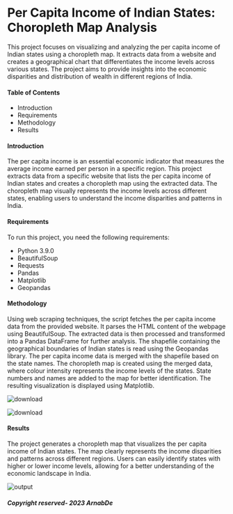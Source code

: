 # Per Capita Income of Indian States: Choropleth Map Analysis
This project focuses on visualizing and analyzing the per capita income of Indian states using a choropleth map. It extracts data from a website and creates a geographical chart that differentiates the income levels across various states. The project aims to provide insights into the economic disparities and distribution of wealth in different regions of India.

#### Table of Contents
- Introduction
- Requirements
- Methodology
- Results

#### Introduction
The per capita income is an essential economic indicator that measures the average income earned per person in a specific region. This project extracts data from a specific website that lists the per capita income of Indian states and creates a choropleth map using the extracted data. The choropleth map visually represents the income levels across different states, enabling users to understand the income disparities and patterns in India.

#### Requirements
To run this project, you need the following requirements:

- Python 3.9.0
- BeautifulSoup
- Requests
- Pandas
- Matplotlib
- Geopandas

#### Methodology
Using web scraping techniques, the script fetches the per capita income data from the provided website.
It parses the HTML content of the webpage using BeautifulSoup.
The extracted data is then processed and transformed into a Pandas DataFrame for further analysis.
The shapefile containing the geographical boundaries of Indian states is read using the Geopandas library.
The per capita income data is merged with the shapefile based on the state names.
The choropleth map is created using the merged data, where colour intensity represents the income levels of the states.
State numbers and names are added to the map for better identification.
The resulting visualization is displayed using Matplotlib.


![download](https://github.com/arnabde05/Per-capita-Income-Analysis/assets/87455060/3629b5d2-2f6b-4c20-a171-5d9630858eca)

![download](https://github.com/arnabde05/Per-capita-Income-Analysis/assets/87455060/617553b3-a578-4879-8460-31ed8b8ffd06)

#### Results
The project generates a choropleth map that visualizes the per capita income of Indian states. The map clearly represents the income disparities and patterns across different regions. Users can easily identify states with higher or lower income levels, allowing for a better understanding of the economic landscape in India.

![output](https://github.com/arnabde05/Per-capita-Income-Analysis/assets/87455060/c2342eb0-47b0-471e-8f3e-ec2134347158)


##### Copyright reserved- 2023 ArnabDe



